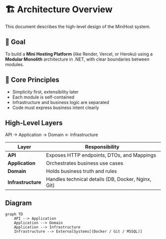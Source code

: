 ﻿# 🏗️ Architecture Overview

This document describes the high-level design of the MiniHost system.

## 🎯 Goal
To build a **Mini Hosting Platform** (like Render, Vercel, or Heroku) using a **Modular Monolith** architecture in .NET, with clear boundaries between modules.

## 🧩 Core Principles
- Simplicity first, extensibility later
- Each module is self-contained
- Infrastructure and business logic are separated
- Code must express business intent clearly

## High-Level Layers

API → Application → Domain ← Infrastructure

| Layer | Responsibility |
|--------|----------------|
| **API** | Exposes HTTP endpoints, DTOs, and Mappings |
| **Application** | Orchestrates business use cases |
| **Domain** | Holds business truth and rules |
| **Infrastructure** | Handles technical details (DB, Docker, Nginx, Git) |

## Diagram
```mermaid
graph TD
    API --> Application
    Application --> Domain
    Application --> Infrastructure
    Infrastructure --> ExternalSystems[(Docker / Git / MSSQL)]

